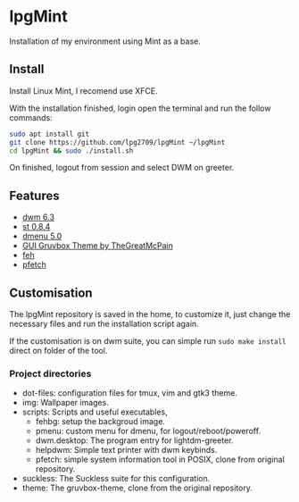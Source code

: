 # lpgMint

Installation of my environment using Mint as a base.

## Install

Install Linux Mint, I recomend use XFCE.

With the installation finished, login open the terminal and run the follow
commands:

```sh
sudo apt install git
git clone https://github.com/lpg2709/lpgMint ~/lpgMint
cd lpgMint && sudo ./install.sh
```

On finished, logout from session and select DWM on greeter.

## Features

- [dwm 6.3](https://dwm.suckless.org/)
- [st 0.8.4](https://st.suckless.org/)
- [dmenu 5.0](https://tools.suckless.org/dmenu/)
- [GUI Gruvbox Theme by TheGreatMcPain](https://github.com/TheGreatMcPain/gruvbox-material-gtk)
- [feh](https://feh.finalrewind.org/)
- [pfetch](https://github.com/dylanaraps/pfetch)

## Customisation

The lpgMint repository is saved in the home, to customize it, just change the
necessary files and run the installation script again.

If the customisation is on dwm suite, you can simple run ```sudo make install```
direct on folder of the tool.

### Project directories

- dot-files: configuration files for tmux, vim and gtk3 theme.
- img: Wallpaper images.
- scripts: Scripts and useful executables,
  - fehbg: setup the backgroud image.
  - pmenu: custom menu for dmenu, for logout/reboot/poweroff.
  - dwm.desktop: The program entry for lightdm-greeter.
  - helpdwm: Simple text printer with dwm keybinds.
  - pfetch: simple system information tool in POSIX, clone from original repository.
- suckless: The Suckless suite for this configuration.
- theme: The gruvbox-theme, clone from the original repository.
